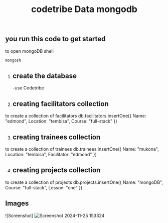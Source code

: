 <h1 align="center"> codetribe Data mongodb </h1> <br>

## you run this code to get started
to open mongoDB shell

```bash
mongosh
```

1. ## create the database
   -use Codetribe

2. ## creating facilitators collection
to create a collection of facilitators
  db.facilitators.insertOne({
  Name: "edmond",
  Location: "tembisa",
  Course: "full-stack"
})

3. ## creating trainees collection
to create a collection of trainees
  db.trainees.insertOne({
  Name: "mukona",
  Location: "tembisa",
  Facilitator: "edmond"
})

4. ## creating projects collection
to create a collection of projects
  db.projects.insertOne({
  Name: "mongoDB",
  Course: "full-stack",
  Lesson: "one"
})

## Images
![Screenshot]
![Screenshot 2024-11-25 153324](https://github.com/user-attachments/assets/3e030c91-6d23-4f1e-b0f7-9ec7097d61b7)

 
 

